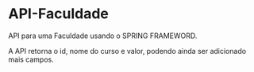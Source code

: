 # API-Faculdade
 API para uma Faculdade usando o SPRING FRAMEWORD.

 A API retorna o id, nome do curso e valor, podendo ainda ser adicionado mais campos.
